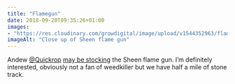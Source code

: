 ```yaml
---
title: "Flamegun"
date: 2018-09-20T09:35:26+01:00
images: 
- "https://res.cloudinary.com/growdigital/image/upload/v1544352963/flamegun-30927772408.jpg"
imageAlt: "Close up of Sheen flame gun"
---
```


Andew [@Quickrop](https://mobile.twitter.com/quickcrop) [may be stocking](https://mailchi.mp/quickcrop/v01dmlwapj-1831361?e=cb8246b812) the Sheen flame gun. I’m definitely interested, obviously not a fan of weedkiller but we have half a mile of stone track.
